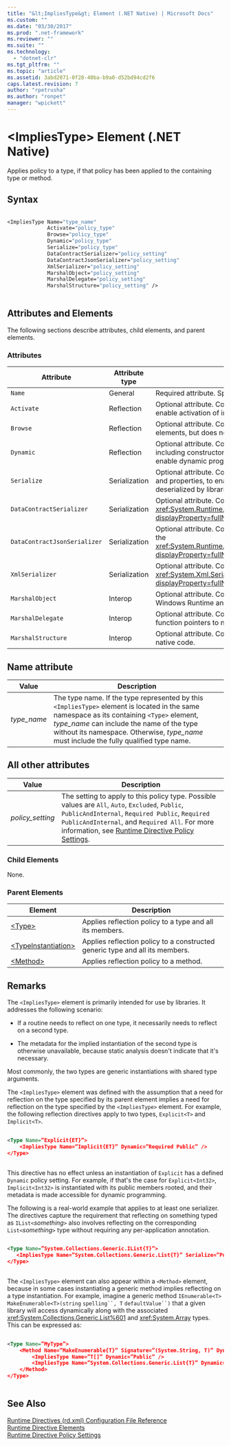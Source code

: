 ```yaml
---
title: "&lt;ImpliesType&gt; Element (.NET Native) | Microsoft Docs"
ms.custom: ""
ms.date: "03/30/2017"
ms.prod: ".net-framework"
ms.reviewer: ""
ms.suite: ""
ms.technology: 
  - "dotnet-clr"
ms.tgt_pltfrm: ""
ms.topic: "article"
ms.assetid: 3abd2071-0f28-40ba-b9a0-d52bd94cd2f6
caps.latest.revision: 7
author: "rpetrusha"
ms.author: "ronpet"
manager: "wpickett"
---
```

# &lt;ImpliesType&gt; Element (.NET Native)
Applies policy to a type, if that policy has been applied to the containing type or method.  
  
## Syntax  
  
```vb  
  
<ImpliesType Name="type_name"  
             Activate="policy_type"  
             Browse="policy_type"  
             Dynamic="policy_type"  
             Serialize="policy_type"   
             DataContractSerializer="policy_setting"  
             DataContractJsonSerializer="policy_setting"  
             XmlSerializer="policy_setting"  
             MarshalObject="policy_setting"  
             MarshalDelegate="policy_setting"  
             MarshalStructure="policy_setting" />  
  
```  
  
## Attributes and Elements  
 The following sections describe attributes, child elements, and parent elements.  
  
### Attributes  
  
|Attribute|Attribute type|Description|  
|---------------|--------------------|-----------------|  
|`Name`|General|Required attribute. Specifies the type name.|  
|`Activate`|Reflection|Optional attribute. Controls runtime access to constructors to enable activation of instances.|  
|`Browse`|Reflection|Optional attribute. Controls querying for information about program elements, but does not enable any runtime access.|  
|`Dynamic`|Reflection|Optional attribute. Controls runtime access to all type members, including constructors, methods, fields, properties, and events, to enable dynamic programming.|  
|`Serialize`|Serialization|Optional attribute. Controls runtime access to constructors, fields, and properties, to enable type instances to be serialized and deserialized by libraries such as the Newtonsoft JSON serializer.|  
|`DataContractSerializer`|Serialization|Optional attribute. Controls policy for serialization that uses the <xref:System.Runtime.Serialization.DataContractSerializer?displayProperty=fullName> class.|  
|`DataContractJsonSerializer`|Serialization|Optional attribute. Controls policy for JSON serialization that uses the <xref:System.Runtime.Serialization.Json.DataContractJsonSerializer?displayProperty=fullName> class.|  
|`XmlSerializer`|Serialization|Optional attribute. Controls policy for XML serialization that uses the <xref:System.Xml.Serialization.XmlSerializer?displayProperty=fullName> class.|  
|`MarshalObject`|Interop|Optional attribute. Controls policy for marshaling reference types to Windows Runtime and COM.|  
|`MarshalDelegate`|Interop|Optional attribute. Controls policy for marshaling delegate types as function pointers to native code.|  
|`MarshalStructure`|Interop|Optional attribute. Controls policy for marshaling value types to native code.|  
  
## Name attribute  
  
|Value|Description|  
|-----------|-----------------|  
|*type_name*|The type name. If the type represented by this `<ImpliesType>` element is located in the same namespace as its containing `<Type>` element, *type_name* can include the name of the type without its namespace. Otherwise, *type_name* must include the fully qualified type name.|  
  
## All other attributes  
  
|Value|Description|  
|-----------|-----------------|  
|*policy_setting*|The setting to apply to this policy type. Possible values are `All`, `Auto`, `Excluded`, `Public`, `PublicAndInternal`, `Required Public`, `Required PublicAndInternal`, and `Required All`. For more information, see [Runtime Directive Policy Settings](../../../docs/framework/net-native/runtime-directive-policy-settings.md).|  
  
### Child Elements  
 None.  
  
### Parent Elements  
  
|Element|Description|  
|-------------|-----------------|  
|[\<Type>](../../../docs/framework/net-native/type-element-net-native.md)|Applies reflection policy to a type and all its members.|  
|[\<TypeInstantiation>](../../../docs/framework/net-native/typeinstantiation-element-net-native.md)|Applies reflection policy to a constructed generic type and all its members.|  
|[\<Method>](../../../docs/framework/net-native/method-element-net-native.md)|Applies reflection policy to a method.|  
  
## Remarks  
 The `<ImpliesType>` element is primarily intended for use by libraries. It addresses the following scenario:  
  
-   If a routine needs to reflect on one type, it necessarily needs to reflect on a second type.  
  
-   The metadata for the implied instantiation of the second type is otherwise unavailable, because static analysis doesn't indicate that it's necessary.  
  
 Most commonly, the two types are generic instantiations with shared type arguments.  
  
 The `<ImpliesType>` element was defined with the assumption that a need for reflection on the type specified by its parent element implies a need for reflection on the type specified by the `<ImpliesType>` element. For example, the following reflection directives apply to two types, `Explicit<T>` and `Implicit<T>`.  
  
```xml  
  
<Type Name=”Explicit{ET}”>  
    <ImpliesType Name=”Implicit{ET}” Dynamic=”Required Public” />  
</Type>  
  
```  
  
 This directive has no effect unless an instantiation of `Explicit` has a defined `Dynamic` policy setting. For example, if that's the case for `Explicit<Int32>`, `Implicit<Int32>` is instantiated with its public members rooted, and their metadata is made accessible for dynamic programming.  
  
 The following is a real-world example that applies to at least one serializer. The directives capture the requirement that reflecting on something typed as `IList<`*something*`>` also involves reflecting on the corresponding `List<`*something*`>` type without requiring any per-application annotation.  
  
```xml  
  
<Type Name=”System.Collections.Generic.IList{T}”>  
   <ImpliesType Name=”System.Collections.Generic.List{T}” Serialize=”Public” />  
</Type>  
  
```  
  
 The `<ImpliesType>` element can also appear within a `<Method>` element, because in some cases instantiating a generic method implies reflecting on a type instantiation. For example, imagine a generic method `IEnumerable<T> MakeEnumerable<T>(string` `spelling``, T` `defaultValue``)` that a given library will access dynamically along with the associated <xref:System.Collections.Generic.List%601> and <xref:System.Array> types. This can be expressed as:  
  
```xml  
  
<Type Name=”MyType”>  
    <Method Name=”MakeEnumerable{T}” Signature=”(System.String, T)” Dynamic=”Included”>  
        <ImpliesType Name=”T[]” Dynamic=”Public” />  
        <ImpliesType Name=”System.Collections.Generic.List{T}” Dynamic=”Public”>  
    </Method>  
</Type>  
  
```  
  
## See Also  
 [Runtime Directives (rd.xml) Configuration File Reference](../../../docs/framework/net-native/runtime-directives-rd-xml-configuration-file-reference.md)   
 [Runtime Directive Elements](../../../docs/framework/net-native/runtime-directive-elements.md)   
 [Runtime Directive Policy Settings](../../../docs/framework/net-native/runtime-directive-policy-settings.md)